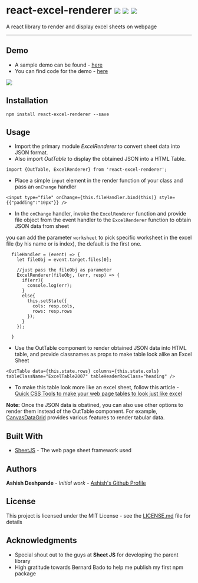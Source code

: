 # react-excel-renderer ![](https://img.shields.io/npm/l/react-excel-renderer.svg?style=flat) ![](https://img.shields.io/npm/v/react-excel-renderer.svg?style=flat) ![](https://img.shields.io/npm/dt/react-excel-renderer.svg?style=flat)
A react library to render and display excel sheets on webpage

---

## Demo
* A sample demo can be found - [here](https://ashishd751.github.io/excel-renderer-demo/)
* You can find code for the demo - [here](https://github.com/ashishd751/excel-renderer-demo)

![](https://github.com/ashishd751/excel-renderer-demo/blob/master/public/DemoSample.gif)

## Installation

```
npm install react-excel-renderer --save
```

## Usage
* Import the primary module *ExcelRenderer* to convert sheet data into JSON format. 
* Also import *OutTable* to display the obtained JSON into a HTML Table.
```
import {OutTable, ExcelRenderer} from 'react-excel-renderer';
```
* Place a simple `input` element in the render function of your class and pass an `onChange` handler
```
<input type="file" onChange={this.fileHandler.bind(this)} style={{"padding":"10px"}} />
```
* In the `onChange` handler, invoke the `ExcelRenderer` function and provide file object from the event handler to the `ExcelRenderer` function to obtain JSON data from sheet

you can add the parameter `worksheet` to pick specific worksheet in the excel file (by his name or is index), the default is the first one. 
```
  fileHandler = (event) => {
    let fileObj = event.target.files[0];

    //just pass the fileObj as parameter
    ExcelRenderer(fileObj, (err, resp) => {
      if(err){
        console.log(err);            
      }
      else{
        this.setState({
          cols: resp.cols,
          rows: resp.rows
        });
      }
    });               

  }
```
* Use the OutTable component to render obtained JSON data into HTML table, and provide classnames as props to make table look alike an Excel Sheet
```
<OutTable data={this.state.rows} columns={this.state.cols} tableClassName="ExcelTable2007" tableHeaderRowClass="heading" />
```
* To make this table look more like an excel sheet, follow this article - [Quick CSS Tools to make your web page tables to look just like excel](https://www.cogniview.com/articles-resources/quick-css-tools-for-making-your-web-tables-look-just-like-excel)


**Note:** Once the JSON data is obatined, you can also use other options to render them instead of the OutTable component. For example, [CanvasDataGrid](https://github.com/TonyGermaneri/canvas-datagrid) provides various features to render tabular data.


## Built With
* [SheetJS](https://github.com/SheetJS/js-xlsx) - The web page sheet framework used


## Authors
**Ashish Deshpande** - *Initial work* - [Ashish's Github Profile](https://github.com/ashishd751)

## License
This project is licensed under the MIT License - see the [LICENSE.md](https://github.com/ashishd751/react-excel-renderer/blob/master/LICENSE) file for details

## Acknowledgments
* Special shout out to the guys at **Sheet JS** for developing the parent library
* High gratitude towards Bernard Bado to help me publish my first npm package

